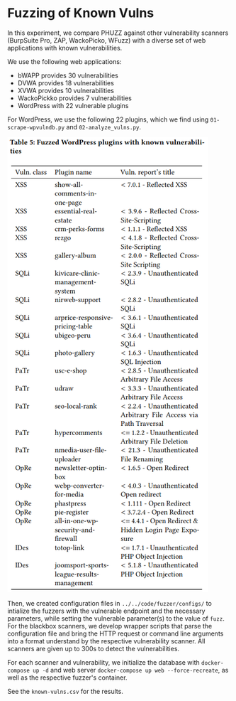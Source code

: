 Fuzzing of Known Vulns
===========================

In this experiment, we compare PHUZZ against other vulnerability scanners (BurpSuite Pro, ZAP, WackoPicko, WFuzz) with a diverse set of web applications with known vulnerabilities.

We use the following web applications:

- bWAPP provides 30 vulnerabilities
- DVWA provides 18 vulnerabilities
- XVWA provides 10 vulnerabilities
- WackoPickko provides 7 vulnerabilities
- WordPress with 22 vulnerable plugins

For WordPress, we use the following 22 plugins, which we find using `01-scrape-wpvulndb.py` and `02-analyze_vulns.py`.

![WP Plugin Vulnerabilities](../../doc/known-wp-plugin-vulns.png)

Then, we created configuration files in `../../code/fuzzer/configs/` to intialize the fuzzers with the vulnerable endpoint and the necessary parameters, while setting the vulnerable parameter(s) to the value of `fuzz`. For the blackbox scanners, we develop wrapper scripts that parse the configuration file and bring the HTTP request or command line arguments into a format understand by the respective vulnerability scanner. All scanners are given up to 300s to detect the vulnerabilities.

For each scanner and vulnerability, we initialize the database with `docker-compose up -d` and web server `docker-compose up web --force-recreate`, as well as the respective fuzzer's container.
 
See the `known-vulns.csv` for the results.